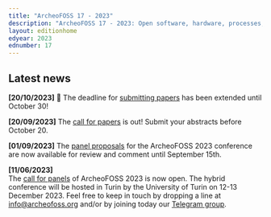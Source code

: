 ```yaml
---
title: "ArcheoFOSS 17 - 2023"
description: "ArcheoFOSS 17 - 2023: Open software, hardware, processes, data and formats in archaeological research will be hosted in Turin by the University of Turin on 12-13 December 2023"
layout: editionhome
edyear: 2023
ednumber: 17
---
```


## Latest news

**[20/10/2023]**
📆 The deadline for [submitting papers](/2023/call-for-papers) has been extended until October 30!

**[20/09/2023]**
The [call for papers](/2023/call-for-papers) is out! Submit your abstracts before October 20.

**[01/09/2023]**
The [panel proposals](/2023/panel-proposals) for the ArcheoFOSS 2023 conference are now available for review and comment until September 15th. 

**[11/06/2023]**  
The [call for panels](/2023/call-for-panels) of ArcheoFOSS 2023 is now open.
The hybrid conference will be hosted in Turin by the University of Turin on 12-13 December 2023. 
Feel free to keep in touch by dropping a line at [info@archeofoss.org](mailto:archaeofoss.org) and/or by joining today our [<i class="fa fa-telegram" aria-hidden="true"></i> Telegram group](https://t.me/ArcheoFOSS).
